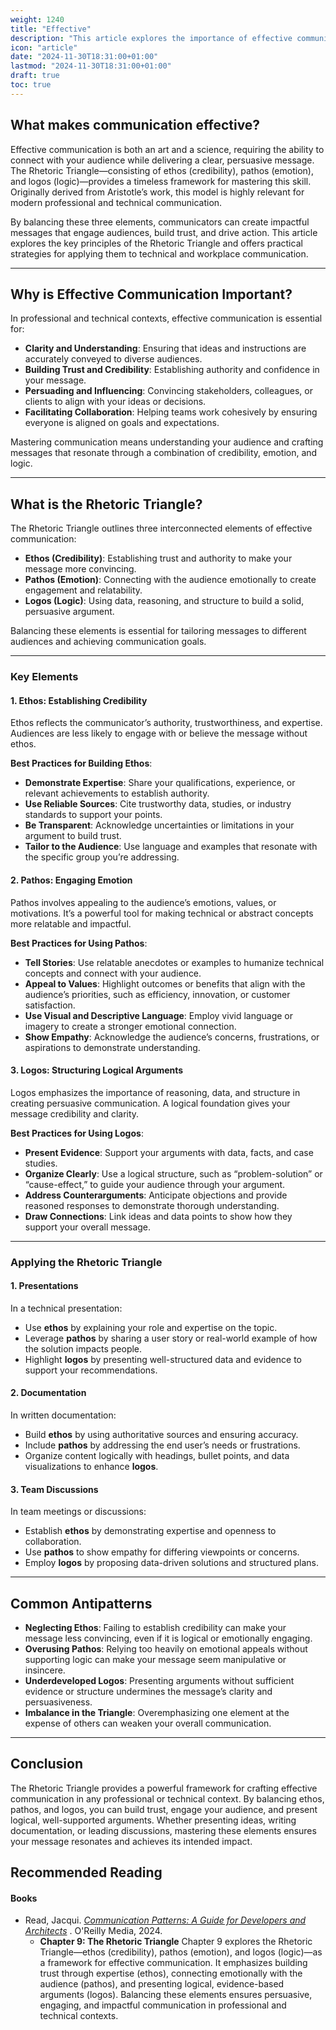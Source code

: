 ```yaml
---
weight: 1240
title: "Effective"
description: "This article explores the importance of effective communication and its key components."
icon: "article"
date: "2024-11-30T18:31:00+01:00"
lastmod: "2024-11-30T18:31:00+01:00"
draft: true
toc: true
---
```

## What makes communication effective?

Effective communication is both an art and a science, requiring the ability to connect with your audience while delivering a clear, persuasive message. The Rhetoric Triangle—consisting of ethos (credibility), pathos (emotion), and logos (logic)—provides a timeless framework for mastering this skill. Originally derived from Aristotle’s work, this model is highly relevant for modern professional and technical communication.

By balancing these three elements, communicators can create impactful messages that engage audiences, build trust, and drive action. This article explores the key principles of the Rhetoric Triangle and offers practical strategies for applying them to technical and workplace communication.

---

## Why is Effective Communication Important?

In professional and technical contexts, effective communication is essential for:

* **Clarity and Understanding**: Ensuring that ideas and instructions are accurately conveyed to diverse audiences.
* **Building Trust and Credibility**: Establishing authority and confidence in your message.
* **Persuading and Influencing**: Convincing stakeholders, colleagues, or clients to align with your ideas or decisions.
* **Facilitating Collaboration**: Helping teams work cohesively by ensuring everyone is aligned on goals and expectations.

Mastering communication means understanding your audience and crafting messages that resonate through a combination of credibility, emotion, and logic.

---

## What is the Rhetoric Triangle?

The Rhetoric Triangle outlines three interconnected elements of effective communication:

* **Ethos (Credibility)**: Establishing trust and authority to make your message more convincing.
* **Pathos (Emotion)**: Connecting with the audience emotionally to create engagement and relatability.
* **Logos (Logic)**: Using data, reasoning, and structure to build a solid, persuasive argument.

Balancing these elements is essential for tailoring messages to different audiences and achieving communication goals.

---

### Key Elements

#### 1. Ethos: Establishing Credibility

Ethos reflects the communicator’s authority, trustworthiness, and expertise. Audiences are less likely to engage with or believe the message without ethos.

**Best Practices for Building Ethos**:

* **Demonstrate Expertise**: Share your qualifications, experience, or relevant achievements to establish authority.
* **Use Reliable Sources**: Cite trustworthy data, studies, or industry standards to support your points.
* **Be Transparent**: Acknowledge uncertainties or limitations in your argument to build trust.
* **Tailor to the Audience**: Use language and examples that resonate with the specific group you’re addressing.

#### 2. Pathos: Engaging Emotion

Pathos involves appealing to the audience’s emotions, values, or motivations. It’s a powerful tool for making technical or abstract concepts more relatable and impactful.

**Best Practices for Using Pathos**:

* **Tell Stories**: Use relatable anecdotes or examples to humanize technical concepts and connect with your audience.
* **Appeal to Values**: Highlight outcomes or benefits that align with the audience’s priorities, such as efficiency, innovation, or customer satisfaction.
* **Use Visual and Descriptive Language**: Employ vivid language or imagery to create a stronger emotional connection.
* **Show Empathy**: Acknowledge the audience’s concerns, frustrations, or aspirations to demonstrate understanding.

#### 3. Logos: Structuring Logical Arguments

Logos emphasizes the importance of reasoning, data, and structure in creating persuasive communication. A logical foundation gives your message credibility and clarity.

**Best Practices for Using Logos**:

* **Present Evidence**: Support your arguments with data, facts, and case studies.
* **Organize Clearly**: Use a logical structure, such as “problem-solution” or “cause-effect,” to guide your audience through your argument.
* **Address Counterarguments**: Anticipate objections and provide reasoned responses to demonstrate thorough understanding.
* **Draw Connections**: Link ideas and data points to show how they support your overall message.

---

### Applying the Rhetoric Triangle

#### 1. Presentations

In a technical presentation:

* Use **ethos** by explaining your role and expertise on the topic.
* Leverage **pathos** by sharing a user story or real-world example of how the solution impacts people.
* Highlight **logos** by presenting well-structured data and evidence to support your recommendations.

#### 2. Documentation

In written documentation:

* Build **ethos** by using authoritative sources and ensuring accuracy.
* Include **pathos** by addressing the end user’s needs or frustrations.
* Organize content logically with headings, bullet points, and data visualizations to enhance **logos**.

#### 3. Team Discussions

In team meetings or discussions:

* Establish **ethos** by demonstrating expertise and openness to collaboration.
* Use **pathos** to show empathy for differing viewpoints or concerns.
* Employ **logos** by proposing data-driven solutions and structured plans.

---

## Common Antipatterns

* **Neglecting Ethos**: Failing to establish credibility can make your message less convincing, even if it is logical or emotionally engaging.
* **Overusing Pathos**: Relying too heavily on emotional appeals without supporting logic can make your message seem manipulative or insincere.
* **Underdeveloped Logos**: Presenting arguments without sufficient evidence or structure undermines the message’s clarity and persuasiveness.
* **Imbalance in the Triangle**: Overemphasizing one element at the expense of others can weaken your overall communication.

---

## Conclusion

The Rhetoric Triangle provides a powerful framework for crafting effective communication in any professional or technical context. By balancing ethos, pathos, and logos, you can build trust, engage your audience, and present logical, well-supported arguments. Whether presenting ideas, writing documentation, or leading discussions, mastering these elements ensures your message resonates and achieves its intended impact.

## Recommended Reading

#### Books

* Read, Jacqui. *[Communication Patterns: A Guide for Developers and Architects](https://communicationpatternsbook.com/)* . O'Reilly Media, 2024.
  * **Chapter 9: The Rhetoric Triangle**
    Chapter 9 explores the Rhetoric Triangle—ethos (credibility), pathos (emotion), and logos (logic)—as a framework for effective communication. It emphasizes building trust through expertise (ethos), connecting emotionally with the audience (pathos), and presenting logical, evidence-based arguments (logos). Balancing these elements ensures persuasive, engaging, and impactful communication in professional and technical contexts.
